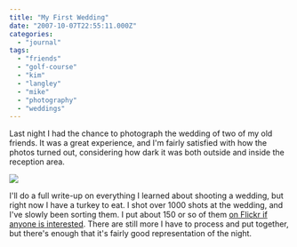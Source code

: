 ```yaml
---
title: "My First Wedding"
date: "2007-10-07T22:55:11.000Z"
categories: 
  - "journal"
tags: 
  - "friends"
  - "golf-course"
  - "kim"
  - "langley"
  - "mike"
  - "photography"
  - "weddings"
---
```


Last night I had the chance to photograph the wedding of two of my old friends. It was a great experience, and I'm fairly satisfied with how the photos turned out, considering how dark it was both outside and inside the reception area.

[![](http://farm3.static.flickr.com/2302/1503377905_b609546d85.jpg?v=0)](http://www.flickr.com/photos/duanestorey/1503377905/)

I'll do a full write-up on everything I learned about shooting a wedding, but right now I have a turkey to eat. I shot over 1000 shots at the wedding, and I've slowly been sorting them. I put about 150 or so of them [on Flickr if anyone is interested](http://www.flickr.com/photos/duanestorey/sets/72157602301321991/). There are still more I have to process and put together, but there's enough that it's fairly good representation of the night.
